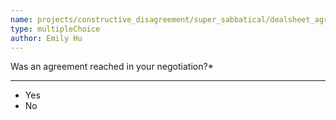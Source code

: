```yaml
---
name: projects/constructive_disagreement/super_sabbatical/dealsheet_agreement_submission.md
type: multipleChoice
author: Emily Hu
---
```


Was an agreement reached in your negotiation?\*

---

- Yes
- No
